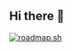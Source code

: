 ## Hi there 👋
<a href="https://roadmap.sh"><img src="https://roadmap.sh/card/tall/6768bb3370129741a8ab7c1a?variant=dark&roadmaps=frontend%2Cbackend%2Cfull-stack%2Cgit-github" alt="roadmap.sh"/></a>

